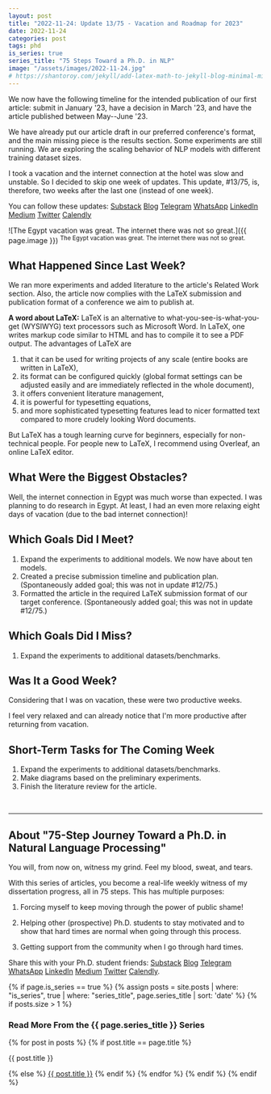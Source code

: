 ```yaml
---
layout: post
title: "2022-11-24: Update 13/75 - Vacation and Roadmap for 2023"
date: 2022-11-24
categories: post
tags: phd
is_series: true
series_title: "75 Steps Toward a Ph.D. in NLP"
image: "/assets/images/2022-11-24.jpg"
# https://shantoroy.com/jekyll/add-latex-math-to-jekyll-blog-minimal-mistakes/
---
```

<script type="text/javascript" async
    src="https://cdnjs.cloudflare.com/ajax/libs/mathjax/2.7.6/MathJax.js?config=TeX-MML-AM_CHTML">
</script>

<script type="text/x-mathjax-config">
    MathJax.Hub.Config({
        extensions: ["tex2jax.js"],
        jax: ["input/TeX", "output/HTML-CSS"],
        tex2jax: {
        inlineMath: [ ['$','$'], ["\\(","\\)"] ],
        displayMath: [ ['$$','$$'], ["\\[","\\]"] ],
        processEscapes: true
        },
        "HTML-CSS": { availableFonts: ["TeX"] }
    });
</script>

We now have the following timeline for the intended publication of our first article: submit in January '23, have a decision in March '23, and have the article published between May--June '23.

We have already put our article draft in our preferred conference's format, and the main missing piece is the results section. Some experiments are still running. We are exploring the scaling behavior of NLP models with different training dataset sizes.

I took a vacation and the internet connection at the hotel was slow and unstable. So I decided to skip one week of updates. This update, #13/75, is, therefore, two weeks after the last one (instead of one week).

You can follow these updates: [Substack](https://nlpjourney.substack.com/) [Blog](https://janspoerer.github.io/phdstudies/) [Telegram](https://t.me/+gmkAaVlKPh4xZTky) [WhatsApp](https://chat.whatsapp.com/F6901LMMJWIGlxrahkgBcq) [LinkedIn](https://www.linkedin.com/in/janspoerer/) [Medium](https://medium.com/@janspoerer/about) [Twitter](https://twitter.com/JanSpoerer) [Calendly](https://calendly.com/janspoerer/60m-private)

![The Egypt vacation was great. The internet there was not so great.]({{ page.image }})
<sup>The Egypt vacation was great. The internet there was not so great.</sup>

## What Happened Since Last Week?

We ran more experiments and added literature to the article's Related Work section. Also, the article now complies with the LaTeX submission and publication format of a conference we aim to publish at.

**A word about LaTeX:** LaTeX is an alternative to what-you-see-is-what-you-get (WYSIWYG) text processors such as Microsoft Word. In LaTeX, one writes markup code similar to HTML and has to compile it to see a PDF output. The advantages of LaTeX are

<ol>
  <li>that it can be used for writing projects of any scale (entire books are written in LaTeX),</li>
  <li>its format can be configured quickly (global format settings can be adjusted easily and are immediately reflected in the whole document),</li>
  <li>it offers convenient literature management,</li>
  <li>it is powerful for typesetting equations,</li>
  <li>and more sophisticated typesetting features lead to nicer formatted text compared to more crudely looking Word documents.</li>
</ol>

But LaTeX has a tough learning curve for beginners, especially for non-technical people. For people new to LaTeX, I recommend using Overleaf, an online LaTeX editor.

## What Were the Biggest Obstacles?

Well, the internet connection in Egypt was much worse than expected. I was planning to do research in Egypt. At least, I had an even more relaxing eight days of vacation (due to the bad internet connection)!

## Which Goals Did I Meet?

<ol>
  <li>Expand the experiments to additional models. We now have about ten models.
  </li>
  <li>Created a precise submission timeline and publication plan. (Spontaneously added goal; this was not in update #12/75.)
  </li>
  <li>Formatted the article in the required LaTeX submission format of our target conference. (Spontaneously added goal; this was not in update #12/75.)
  </li>
</ol>

## Which Goals Did I Miss?

<ol>
  <li>Expand the experiments to additional datasets/benchmarks.</li>
</ol>

## Was It a Good Week?

Considering that I was on vacation, these were two productive weeks.

I feel very relaxed and can already notice that I'm more productive after returning from vacation.

## Short-Term Tasks for The Coming Week

<ol>
  <li>Expand the experiments to additional datasets/benchmarks.</li>
  <li>Make diagrams based on the preliminary experiments.</li>
  <li>Finish the literature review for the article.</li>
</ol>

<br>

____________________________________

## About "75-Step Journey Toward a Ph.D. in Natural Language Processing"

You will, from now on, witness my grind. Feel my blood, sweat, and tears.

With this series of articles, you become a real-life weekly witness of my dissertation progress, all in 75 steps. This has multiple purposes:

1) Forcing myself to keep moving through the power of public shame!

2) Helping other (prospective) Ph.D. students to stay motivated and to show that hard times are normal when going through this process.

3) Getting support from the community when I go through hard times.

Share this with your Ph.D. student friends: [Substack](https://nlpjourney.substack.com/) [Blog](https://janspoerer.github.io/phdstudies/) [Telegram](https://t.me/+gmkAaVlKPh4xZTky) [WhatsApp](https://chat.whatsapp.com/F6901LMMJWIGlxrahkgBcq) [LinkedIn](https://www.linkedin.com/in/janspoerer/) [Medium](https://medium.com/@janspoerer/about) [Twitter](https://twitter.com/JanSpoerer) [Calendly](https://calendly.com/janspoerer/60m-private).

{% if page.is_series == true %}
    {% assign posts = site.posts | where: "is_series", true | where: "series_title", page.series_title | sort: 'date' %}
    {% if posts.size > 1 %}

<h3 class="text-success p-3 pb-0">Read More From the {{ page.series_title }} Series</h3>
        {% for post in posts %}
                {% if post.title == page.title %}
<p class="nav-link bullet-pointer mb-0">{{ post.title }}</p>
                {% else %}
<a class="nav-link bullet-hash" href="{{ post.url }}">{{ post.title }}</a>
                {% endif %}
        {% endfor %}
    {% endif %}
{% endif %}

